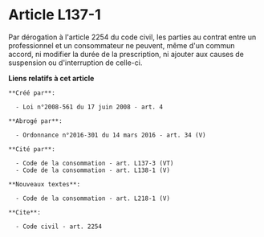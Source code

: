 # Article L137-1

Par dérogation à l'article 2254 du code civil, les parties au contrat entre un professionnel et un consommateur ne peuvent,
même d'un commun accord, ni modifier la durée de la prescription, ni ajouter aux causes de suspension ou d'interruption de
celle-ci.

**Liens relatifs à cet article**

	**Créé par**:

	  - Loi n°2008-561 du 17 juin 2008 - art. 4

	**Abrogé par**:

	  - Ordonnance n°2016-301 du 14 mars 2016 - art. 34 (V)

	**Cité par**:

	  - Code de la consommation - art. L137-3 (VT)
	  - Code de la consommation - art. L138-1 (V)

	**Nouveaux textes**:

	  - Code de la consommation - art. L218-1 (V)

	**Cite**:

	  - Code civil - art. 2254
